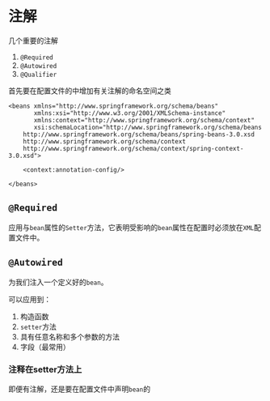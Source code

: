 # 注解
几个重要的注解
1. `@Required`
2. `@Autowired`
3. `@Qualifier`

首先要在配置文件的中增加有关注解的命名空间之类
```
<beans xmlns="http://www.springframework.org/schema/beans"
       xmlns:xsi="http://www.w3.org/2001/XMLSchema-instance"
       xmlns:context="http://www.springframework.org/schema/context"
       xsi:schemaLocation="http://www.springframework.org/schema/beans
    http://www.springframework.org/schema/beans/spring-beans-3.0.xsd
    http://www.springframework.org/schema/context
    http://www.springframework.org/schema/context/spring-context-3.0.xsd">

    <context:annotation-config/>

</beans>
```

## `@Required`
应用与`bean`属性的`Setter`方法，它表明受影响的`bean`属性在配置时必须放在`XML`配置文件中。

## `@Autowired`
为我们注入一个定义好的`bean`。

可以应用到：
1. 构造函数
2. `setter`方法
3. 具有任意名称和多个参数的方法
4. 字段（最常用）

### 注释在setter方法上

即便有注解，还是要在配置文件中声明`bean`的
